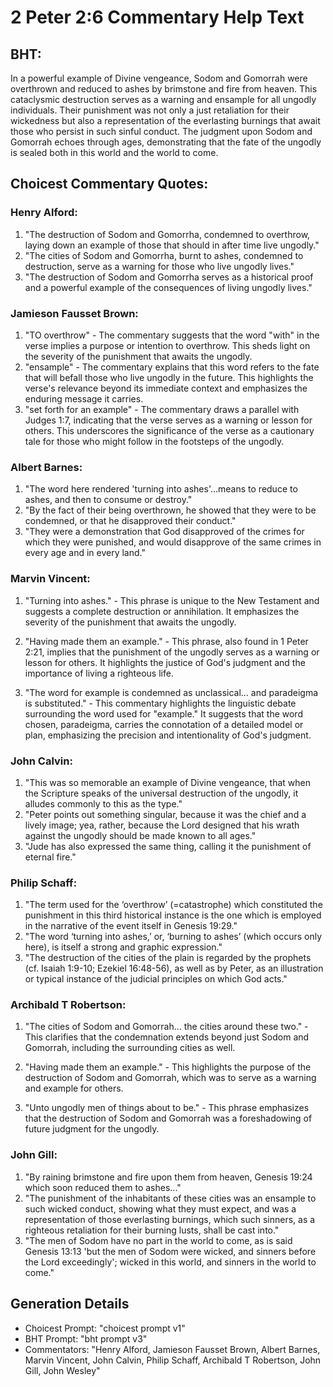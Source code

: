 # 2 Peter 2:6 Commentary Help Text

## BHT:
In a powerful example of Divine vengeance, Sodom and Gomorrah were overthrown and reduced to ashes by brimstone and fire from heaven. This cataclysmic destruction serves as a warning and ensample for all ungodly individuals. Their punishment was not only a just retaliation for their wickedness but also a representation of the everlasting burnings that await those who persist in such sinful conduct. The judgment upon Sodom and Gomorrah echoes through ages, demonstrating that the fate of the ungodly is sealed both in this world and the world to come.

## Choicest Commentary Quotes:
### Henry Alford:
1. "The destruction of Sodom and Gomorrha, condemned to overthrow, laying down an example of those that should in after time live ungodly." 
2. "The cities of Sodom and Gomorrha, burnt to ashes, condemned to destruction, serve as a warning for those who live ungodly lives." 
3. "The destruction of Sodom and Gomorrha serves as a historical proof and a powerful example of the consequences of living ungodly lives."

### Jamieson Fausset Brown:
1. "TO overthrow" - The commentary suggests that the word "with" in the verse implies a purpose or intention to overthrow. This sheds light on the severity of the punishment that awaits the ungodly.
2. "ensample" - The commentary explains that this word refers to the fate that will befall those who live ungodly in the future. This highlights the verse's relevance beyond its immediate context and emphasizes the enduring message it carries.
3. "set forth for an example" - The commentary draws a parallel with Judges 1:7, indicating that the verse serves as a warning or lesson for others. This underscores the significance of the verse as a cautionary tale for those who might follow in the footsteps of the ungodly.

### Albert Barnes:
1. "The word here rendered 'turning into ashes'...means to reduce to ashes, and then to consume or destroy." 
2. "By the fact of their being overthrown, he showed that they were to be condemned, or that he disapproved their conduct." 
3. "They were a demonstration that God disapproved of the crimes for which they were punished, and would disapprove of the same crimes in every age and in every land."

### Marvin Vincent:
1. "Turning into ashes." - This phrase is unique to the New Testament and suggests a complete destruction or annihilation. It emphasizes the severity of the punishment that awaits the ungodly.

2. "Having made them an example." - This phrase, also found in 1 Peter 2:21, implies that the punishment of the ungodly serves as a warning or lesson for others. It highlights the justice of God's judgment and the importance of living a righteous life.

3. "The word for example is condemned as unclassical... and paradeigma is substituted." - This commentary highlights the linguistic debate surrounding the word used for "example." It suggests that the word chosen, paradeigma, carries the connotation of a detailed model or plan, emphasizing the precision and intentionality of God's judgment.

### John Calvin:
1. "This was so memorable an example of Divine vengeance, that when the Scripture speaks of the universal destruction of the ungodly, it alludes commonly to this as the type."
2. "Peter points out something singular, because it was the chief and a lively image; yea, rather, because the Lord designed that his wrath against the ungodly should be made known to all ages."
3. "Jude has also expressed the same thing, calling it the punishment of eternal fire."

### Philip Schaff:
1. "The term used for the ‘overthrow’ (=catastrophe) which constituted the punishment in this third historical instance is the one which is employed in the narrative of the event itself in Genesis 19:29."
2. "The word ‘turning into ashes,’ or, ‘burning to ashes’ (which occurs only here), is itself a strong and graphic expression."
3. "The destruction of the cities of the plain is regarded by the prophets (cf. Isaiah 1:9-10; Ezekiel 16:48-56), as well as by Peter, as an illustration or typical instance of the judicial principles on which God acts."

### Archibald T Robertson:
1. "The cities of Sodom and Gomorrah... the cities around these two." - This clarifies that the condemnation extends beyond just Sodom and Gomorrah, including the surrounding cities as well.

2. "Having made them an example." - This highlights the purpose of the destruction of Sodom and Gomorrah, which was to serve as a warning and example for others.

3. "Unto ungodly men of things about to be." - This phrase emphasizes that the destruction of Sodom and Gomorrah was a foreshadowing of future judgment for the ungodly.

### John Gill:
1. "By raining brimstone and fire upon them from heaven, Genesis 19:24 which soon reduced them to ashes..."
2. "The punishment of the inhabitants of these cities was an ensample to such wicked conduct, showing what they must expect, and was a representation of those everlasting burnings, which such sinners, as a righteous retaliation for their burning lusts, shall be cast into."
3. "The men of Sodom have no part in the world to come, as is said Genesis 13:13 'but the men of Sodom were wicked, and sinners before the Lord exceedingly'; wicked in this world, and sinners in the world to come."


## Generation Details
- Choicest Prompt: "choicest prompt v1"
- BHT Prompt: "bht prompt v3"
- Commentators: "Henry Alford, Jamieson Fausset Brown, Albert Barnes, Marvin Vincent, John Calvin, Philip Schaff, Archibald T Robertson, John Gill, John Wesley"
